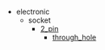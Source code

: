 * electronic
  * socket
    * [2_pin](electronic/socket/2_pin)
      * [through_hole](electronic/socket/2_pin/through_hole)
